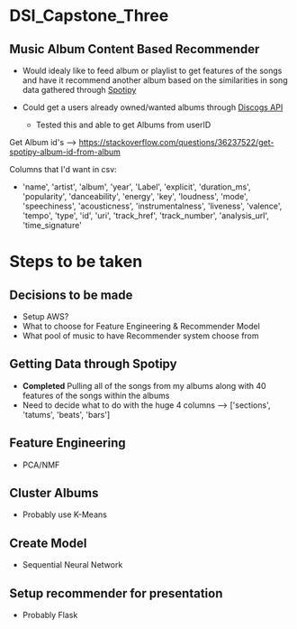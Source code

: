 # DSI_Capstone_Three

## Music Album Content Based Recommender

* Would idealy like to feed album or playlist to get features of the songs and have it recommend another album based on the similarities in song data gathered through [Spotipy](https://spotipy.readthedocs.io/en/2.18.0/#examples)

* Could get a users already owned/wanted albums through [Discogs API](https://www.discogs.com/developers)
  * Tested this and able to get Albums from userID

Get Album id's --> https://stackoverflow.com/questions/36237522/get-spotipy-album-id-from-album


Columns that I'd want in csv:

* 'name', 'artist', 'album', 'year', 'Label', 'explicit', 'duration_ms', 'popularity', 'danceability',
  'energy', 'key', 'loudness', 'mode', 'speechiness', 'acousticness',
  'instrumentalness', 'liveness', 'valence', 'tempo', 'type', 'id', 'uri',
  'track_href', 'track_number', 'analysis_url', 'time_signature'

# Steps to be taken

## Decisions to be made

* Setup AWS?
* What to choose for Feature Engineering & Recommender Model
* What pool of music to have Recommender system choose from

## Getting Data through Spotipy

* **Completed** Pulling all of the songs from my albums along with 40 features of the songs within the albums
* Need to decide what to do with the huge 4 columns --> ['sections', 'tatums', 'beats', 'bars']

## Feature Engineering

* PCA/NMF

## Cluster Albums

* Probably use K-Means

## Create Model

* Sequential Neural Network

## Setup recommender for presentation

* Probably Flask